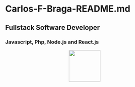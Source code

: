 # Carlos-F-Braga-README.md
## Fullstack Software Developer
### Javascript, Php, Node.js and React.js

<div id="header" align="center">
  <img src="https://media.giphy.com/media/M9gbBd9nbDrOTu1Mqx/giphy.gif" width="100"/>
</div>
